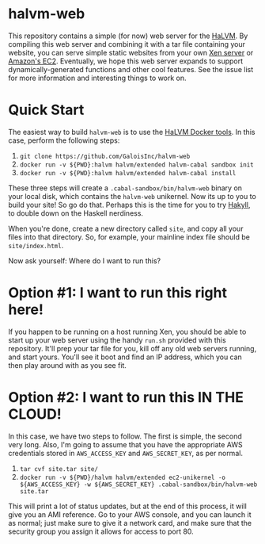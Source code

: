 # halvm-web

This repository contains a simple (for now) web server for the
[HaLVM](http://halvm.org). By compiling this web server and combining it with a
tar file containing your website, you can serve simple static websites from your
own [Xen server](https://www.xenproject.org/) or [Amazon's
EC2](https://aws.amazon.com/ec2/). Eventually, we hope this web server expands
to support dynamically-generated functions and other cool features. See the
issue list for more information and interesting things to work on.

# Quick Start

The easiest way to build `halvm-web` is to use the [HaLVM Docker
tools](https://github.com/GaloisInc/HaLVM/wiki/Using-Docker-and-the-HaLVM). In
this case, perform the following steps:

  1. `git clone https://github.com/GaloisInc/halvm-web`
  1. `docker run -v ${PWD}:halvm halvm/extended halvm-cabal sandbox init`
  1. `docker run -v ${PWD}:halvm halvm/extended halvm-cabal install`

These three steps will create a `.cabal-sandbox/bin/halvm-web` binary on your
local disk, which contains the `halvm-web` unikernel. Now its up to you to build
your site! So go do that. Perhaps this is the time for you to try
[Hakyll](https://jaspervdj.be/hakyll/), to double down on the Haskell nerdiness.

When you're done, create a new directory called `site`, and copy all your files
into that directory. So, for example, your mainline index file should be
`site/index.html`.

Now ask yourself: Where do I want to run this?

# Option #1: I want to run this right here!

If you happen to be running on a host running Xen, you should be able to start
up your web server using the handy `run.sh` provided with this repository. It'll
prep your tar file for you, kill off any old web servers running, and start
yours. You'll see it boot and find an IP address, which you can then play around
with as you see fit.

# Option #2: I want to run this IN THE CLOUD!

In this case, we have two steps to follow. The first is simple, the second very
long. Also, I'm going to assume that you have the appropriate AWS credentials
stored in `AWS_ACCESS_KEY` and `AWS_SECRET_KEY`, as per normal.

  1. `tar cvf site.tar site/`
  1. `docker run -v ${PWD}/halvm halvm/extended ec2-unikernel -o ${AWS_ACCESS_KEY} -w ${AWS_SECRET_KEY} .cabal-sandbox/bin/halvm-web site.tar`

This will print a lot of status updates, but at the end of this process, it will
give you an AMI reference. Go to your AWS console, and you can launch it as
normal; just make sure to give it a network card, and make sure that the
security group you assign it allows for access to port 80.
